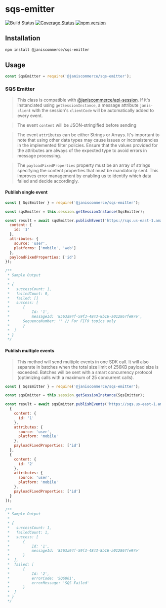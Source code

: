# sqs-emitter

![Build Status](https://github.com/janis-commerce/sqs-emitter/workflows/Build%20Status/badge.svg)
[![Coverage Status](https://coveralls.io/repos/github/janis-commerce/sqs-emitter/badge.svg?branch=master)](https://coveralls.io/github/janis-commerce/sqs-emitter?branch=master)
[![npm version](https://badge.fury.io/js/%40janiscommerce%2Fsqs-emitter.svg)](https://www.npmjs.com/package/@janiscommerce/sqs-emitter)


## Installation
```sh
npm install @janiscommerce/sqs-emitter
```

## Usage
```js
const SqsEmitter = require('@janiscommerce/sqs-emitter');
```

### SQS Emitter

> This class is compatible with [@janiscommerce/api-session](https://npmjs.com/@janiscommerce/api-session). If it's instanciated using `getSessionInstance`, a message attribute `janis-client` with the session's `clientCode` will be automatically added to every event.

> The event `content` will be JSON-stringified before sending

> The event `attributes` can be either Strings or Arrays.  It's important to note that using other data types may cause issues or inconsistencies in the implemented filter policies. Ensure that the values provided for the attributes are always of the expected type to avoid errors in message processing.

> The `payloadFixedProperties` property must be an array of strings specifying the content properties that must be mandatorily sent. This improves error management by enabling us to identify which data failed and decide accordingly.

#### Publish single event

```js
const { SqsEmitter } = require('@janiscommerce/sqs-emitter');

const sqsEmitter = this.session.getSessionInstance(SqsEmitter);

const result = await sqsEmitter.publishEvent('https://sqs.us-east-1.amazonaws.com/123456789012/MySQSName', {
  content: {
    id: '1'
  },
  attributes: {
    source: 'user',
    platforms: ['mobile', 'web']
  },
  payloadFixedProperties: ['id']
});

/**
 * Sample Output
 *
 * {
 *   successCount: 1,
 *   failedCount: 0,
 *   failed: []
 *   success: [
 * 		{
 * 			Id: '1',
 * 			messageId: '8563a94f-59f3-4843-8b16-a012867fe97e',
 *      SequenceNumber: '' // For FIFO topics only
 * 		}
 * 	]
 * }
 */
```

#### Publish multiple events

> This method will send multiple events in one SDK call. It will also separate in batches when the total size limit of 256KB payload size is exceeded. Batches will be sent with a smart concurrency protocol (optimizing calls with a maximum of 25 concurrent calls).

```js
const { SqsEmitter } = require('@janiscommerce/sqs-emitter');

const sqsEmitter = this.session.getSessionInstance(SqsEmitter);

const result = await sqsEmitter.publishEvents('https://sqs.us-east-1.amazonaws.com/123456789012/MySQSName', [
  {
    content: {
      id: '1'
    },
    attributes: {
      source: 'user',
      platform: 'mobile'
    },
    payloadFixedProperties: ['id']
  },
  {
    content: {
      id: '2'
    },
    attributes: {
      source: 'user',
      platform: 'mobile'
    },
    payloadFixedProperties: ['id']
  }
]);

/**
 * Sample Output
 *
 * {
 *   successCount: 1,
 *   failedCount: 1,
 *   success: [
 * 		{
 * 			Id: '1',
 * 			messageId: '8563a94f-59f3-4843-8b16-a012867fe97e'
 * 		}
 * 	],
 * 	failed: [
 * 		{
 * 			Id: '2',
 * 			errorCode: 'SQS001',
 * 			errorMessage: 'SQS Failed'
 * 		}
 * 	]
 * }
 */
```
